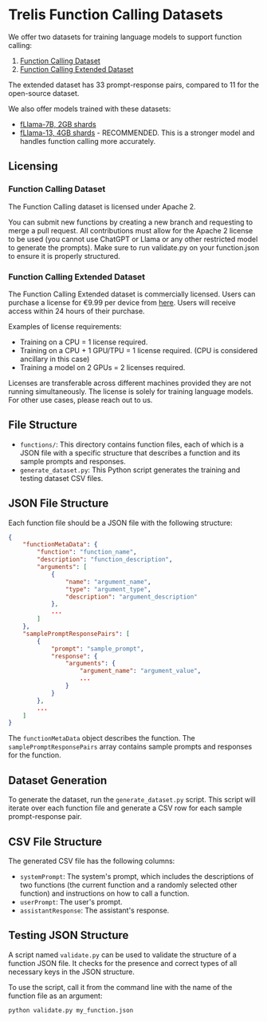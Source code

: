 # Trelis Function Calling Datasets

We offer two datasets for training language models to support function calling:

1. [Function Calling Dataset](https://huggingface.co/datasets/Trelis/function_calling)
2. [Function Calling Extended Dataset](https://huggingface.co/datasets/Trelis/function_calling_extended)

The extended dataset has 33 prompt-response pairs, compared to 11 for the open-source dataset.

We also offer models trained with these datasets:
- [fLlama-7B, 2GB shards](https://huggingface.co/Trelis/Llama-2-7b-chat-hf-function-calling)
- [fLlama-13, 4GB shards](https://huggingface.co/Trelis/Llama-2-13b-chat-hf-function-calling) - RECOMMENDED. This is a stronger model and handles function calling more accurately.

## Licensing

### Function Calling Dataset

The Function Calling dataset is licensed under Apache 2.

You can submit new functions by creating a new branch and requesting to merge a pull request. All contributions must allow for the Apache 2 license to be used (you cannot use ChatGPT or Llama or any other restricted model to generate the prompts). Make sure to run validate.py on your function.json to ensure it is properly structured.

### Function Calling Extended Dataset

The Function Calling Extended dataset is commercially licensed. Users can purchase a license for €9.99 per device from [here](https://buy.stripe.com/00g4h2cWh5TJ9IQ28c). Users will receive access within 24 hours of their purchase. 

Examples of license requirements:
- Training on a CPU = 1 license required.
- Training on a CPU + 1 GPU/TPU = 1 license required. (CPU is considered ancillary in this case)
- Training a model on 2 GPUs = 2 licenses required.

Licenses are transferable across different machines provided they are not running simultaneously. The license is solely for training language models. For other use cases, please reach out to us.

## File Structure

- `functions/`: This directory contains function files, each of which is a JSON file with a specific structure that describes a function and its sample prompts and responses.
- `generate_dataset.py`: This Python script generates the training and testing dataset CSV files.

## JSON File Structure

Each function file should be a JSON file with the following structure:

```json
{
    "functionMetaData": {
        "function": "function_name",
        "description": "function_description",
        "arguments": [
            {
                "name": "argument_name",
                "type": "argument_type",
                "description": "argument_description"
            },
            ...
        ]
    },
    "samplePromptResponsePairs": [
        {
            "prompt": "sample_prompt",
            "response": {
                "arguments": {
                    "argument_name": "argument_value",
                    ...
                }
            }
        },
        ...
    ]
}
```

The `functionMetaData` object describes the function. The `samplePromptResponsePairs` array contains sample prompts and responses for the function.

## Dataset Generation

To generate the dataset, run the `generate_dataset.py` script. This script will iterate over each function file and generate a CSV row for each sample prompt-response pair.

## CSV File Structure

The generated CSV file has the following columns:

- `systemPrompt`: The system's prompt, which includes the descriptions of two functions (the current function and a randomly selected other function) and instructions on how to call a function.
- `userPrompt`: The user's prompt.
- `assistantResponse`: The assistant's response.

## Testing JSON Structure

A script named `validate.py` can be used to validate the structure of a function JSON file. It checks for the presence and correct types of all necessary keys in the JSON structure.

To use the script, call it from the command line with the name of the function file as an argument:

```
python validate.py my_function.json

```

